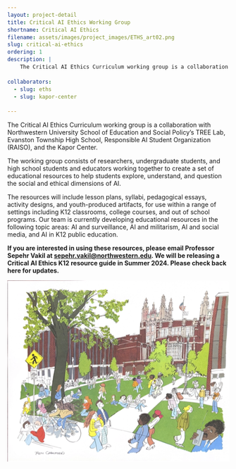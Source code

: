 ```yaml
---
layout: project-detail
title: Critical AI Ethics Working Group
shortname: Critical AI Ethics
filename: assets/images/project_images/ETHS_art02.png
slug: critical-ai-ethics
ordering: 1
description: |
    The Critical AI Ethics Curriculum working group is a collaboration with Northwestern University School of Education and Social Policy’s TREE Lab, Evanston Township High School, Responsible AI Student Organization (RAISO), and the Kapor Center. The working group consists of researchers, undergraduate students, and high school students and educators working together to create a set of educational resources to help students explore, understand, and question the social and ethical dimensions of AI. 

collaborators:
  - slug: eths
  - slug: kapor-center
  
---
```


The Critical AI Ethics Curriculum working group is a collaboration with Northwestern University School of Education and Social Policy’s TREE Lab, Evanston Township High School, Responsible AI Student Organization (RAISO), and the Kapor Center.  

The working group consists of researchers, undergraduate students, and high school students and educators working together to create a set of educational resources to help students explore, understand, and question the social and ethical dimensions of AI. 

The resources will include lesson plans, syllabi, pedagogical essays, activity designs, and youth-produced artifacts, for use within a range of settings including K12 classrooms, college courses, and out of school programs. Our team is currently developing educational resources in the following topic areas: AI and surveillance, AI and militarism, AI and social media, and AI in K12 public education. 

**If you are interested in using these resources, please email Professor Sepehr Vakil at sepehr.vakil@northwestern.edu. We will be releasing a Critical AI Ethics K12 resource guide in Summer 2024. Please check back here for updates.** 

![Coming Soon](/assets/images/project_images/ETHS_art02.png)

